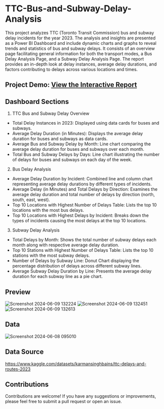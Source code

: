 # TTC-Bus-and-Subway-Delay-Analysis

This project analyzes TTC (Toronto Transit Commission)  bus and subway delay incidents for the year 2023. The analysis and insights are presented as a Power BI Dashboard and include dynamic charts and graphs to reveal trends and statistics of bus and subway delays. It consists of an overview page facilitating general information for both the transport modes, a Bus Delay Analysis Page, and a Subway Delay Analysis Page. The report provides an in-depth look at delay instances, average delay durations, and factors contributing to delays across various locations and times.


## Project Demo: [View the Interactive Report](https://app.powerbi.com/view?r=eyJrIjoiZDM1NTE1YTUtODZjYi00M2U2LWJkNGEtOWU3M2QzNDU5YmJhIiwidCI6ImE4ZWVjMjgxLWFhYTMtNGRhZS1hYzliLTlhMzk4YjkyMTVlNyIsImMiOjN9&pageName=ReportSection)

## Dashboard Sections

1. TTC Bus and Subway Delay Overview
- Total Delay Instances in 2023: Displayed using data cards for buses and subways.
- Average Delay Duration (in Minutes): Displays the average delay duration for buses and subways as data cards.
- Average Bus and Subway Delay by Month: Line chart comparing the average delay duration for buses and subways over each month.
- Total Bus and Subway Delays by Days: Line chart illustrating the number of delays for buses and subways on each day of the week.

2. Bus Delay Analysis
- Average Delay Duration by Incident: Combined line and column chart representing average delay durations by different types of incidents.
- Average Delay (in Minutes) and Total Delays by Direction: Examines the average delay duration and total number of delays by direction (north, south, east, west).
- Top 10 Locations with Highest Number of Delays Table: Lists the top 10 locations with the most bus delays.
- Top 10 Locations with Highest Delays by Incident: Breaks down the types of incidents causing the most delays at the top 10 locations.

3. Subway Delay Analysis
- Total Delays by Month: Shows the total number of subway delays each month along with respective average delay duration.
- Top 10 Stations with Highest Number of Delays Table: Lists the top 10 stations with the most subway delays.
- Number of Delays by Subway Line: Donut Chart displaying the percentage distribution of delays across different subway lines.
- Average Subway Delay Duration by Line: Presents the average delay duration for each subway line as a pie chart.


## Preview

![Screenshot 2024-06-09 132224](https://github.com/Dhruvi111/TTC-Bus-and-Subway-Delay-Analysis/assets/121675002/a81bed3a-aeba-4668-bf0b-272c3194658c)
![Screenshot 2024-06-09 132451](https://github.com/Dhruvi111/TTC-Bus-and-Subway-Delay-Analysis/assets/121675002/ba7a2abe-6e07-4110-9485-7497430e5064)
![Screenshot 2024-06-09 132613](https://github.com/Dhruvi111/TTC-Bus-and-Subway-Delay-Analysis/assets/121675002/cb552f22-9dd5-487c-86dd-8fa919733e58)


## Data

![Screenshot 2024-06-08 095010](https://github.com/Dhruvi111/TTC-Bus-and-Subway-Delay-Analysis/assets/121675002/ae610ce3-a942-48c0-8b30-991fb5997849)


## Data Source
https://www.kaggle.com/datasets/karmansinghbains/ttc-delays-and-routes-2023


## Contributions
Contributions are welcome! If you have any suggestions or improvements, please feel free to submit a pull request or open an issue.


